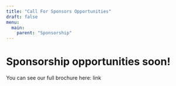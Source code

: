 ```yaml
---
title: "Call For Sponsors Opportunities"
draft: false
menu:
  main:
    parent: "Sponsorship"
---
```


# Sponsorship opportunities soon!

You can see our full brochure here: link
